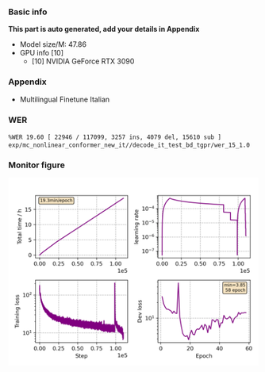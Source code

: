 ### Basic info

**This part is auto generated, add your details in Appendix**

* Model size/M: 47.86
* GPU info \[10\]
  * \[10\] NVIDIA GeForce RTX 3090

### Appendix

* Multilingual Finetune Italian

### WER
```
%WER 19.60 [ 22946 / 117099, 3257 ins, 4079 del, 15610 sub ] exp/mc_nonlinear_conformer_new_it//decode_it_test_bd_tgpr/wer_15_1.0
```

### Monitor figure
![monitor](./monitor.png)
